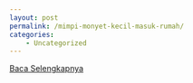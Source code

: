 ```yaml
---
layout: post
permalink: /mimpi-monyet-kecil-masuk-rumah/
categories:
    - Uncategorized
---
```


[Baca Selengkapnya](/10)
